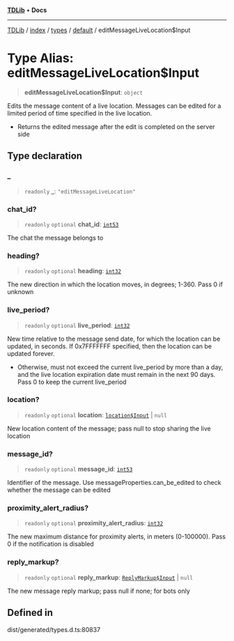 [**TDLib**](../../../../../../README.md) • **Docs**

***

[TDLib](../../../../../../modules.md) / [index](../../../../../README.md) / [types](../../../README.md) / [default](../README.md) / editMessageLiveLocation$Input

# Type Alias: editMessageLiveLocation$Input

> **editMessageLiveLocation$Input**: `object`

Edits the message content of a live location. Messages can be edited for a limited period of time specified in the live location.

- Returns the edited message after the edit is completed on the server side

## Type declaration

### \_

> `readonly` **\_**: `"editMessageLiveLocation"`

### chat\_id?

> `readonly` `optional` **chat\_id**: [`int53`](int53.md)

The chat the message belongs to

### heading?

> `readonly` `optional` **heading**: [`int32`](int32.md)

The new direction in which the location moves, in degrees; 1-360. Pass 0 if unknown

### live\_period?

> `readonly` `optional` **live\_period**: [`int32`](int32.md)

New time relative to the message send date, for which the location can be updated, in seconds. If 0x7FFFFFFF specified, then the location can be updated forever.

- Otherwise, must not exceed the current live_period by more than a day, and the live location expiration date must remain in the next 90 days. Pass 0 to keep the current live_period

### location?

> `readonly` `optional` **location**: [`location$Input`](location$Input.md) \| `null`

New location content of the message; pass null to stop sharing the live location

### message\_id?

> `readonly` `optional` **message\_id**: [`int53`](int53.md)

Identifier of the message. Use messageProperties.can_be_edited to check whether the message can be edited

### proximity\_alert\_radius?

> `readonly` `optional` **proximity\_alert\_radius**: [`int32`](int32.md)

The new maximum distance for proximity alerts, in meters (0-100000). Pass 0 if the notification is disabled

### reply\_markup?

> `readonly` `optional` **reply\_markup**: [`ReplyMarkup$Input`](ReplyMarkup$Input.md) \| `null`

The new message reply markup; pass null if none; for bots only

## Defined in

dist/generated/types.d.ts:80837

